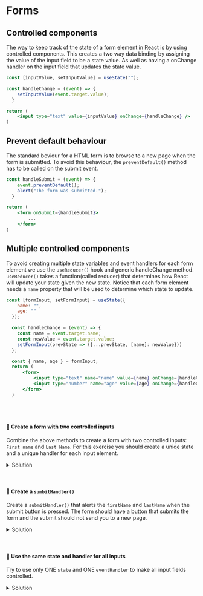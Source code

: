 # Forms

## Controlled components

The way to keep track of the state of a form element in React is by using controlled components. This creates a two way data binding by assigning the value of the input field to be a state value. As well as having a onChange handler on the input field that updates the state value. 

```jsx
const [inputValue, setInputValue] = useState("");

const handleChange = (event) => {
    setInputValue(event.target.value);
  }

return (
    <input type="text" value={inputValue} onChange={handleChange} />
)
```


## Prevent default behaviour

The standard beviour for a HTML form is to browse to a new page when the form is submitted. To avoid this behaviour, the `preventDefault()` method has to be called on the submit event.

```jsx
const handleSubmit = (event) => {
    event.preventDefault();
    alert("The form was submitted.");
  }

return (
    <form onSubmit={handleSubmit}>
        ...
    </form>
)
```

## Multiple controlled components

To avoid creating multiple state variables and event handlers for each form element we use the `useReducer()` hook and generic handleChange method.
`useReducer()` takes a function(called reducer) that determines how React will update your state given the new state.
Notice that each form element needs a `name` property that will be used to determine which state to update.


```jsx
const [formInput, setFormInput] = useState({
    name: "",
    age: ""
  });

  const handleChange = (event) => {
    const name = event.target.name;
    const newValue = event.target.value;
    setFormInput(prevState => ({...prevState, [name]: newValue}))
  };

  const { name, age } = formInput;
  return (
      <form>
          <input type="text" name="name" value={name} onChange={handleChange} />
          <input type="number" name="age" value={age} onChange={handleChange} />
      </form>
  )
```
<br><br>

#### 📌 Create a form with two controlled inputs
Combine the above methods to create a form with two controlled inputs: `First name` and `Last Name`. For this exercise you should create a uniqe state and a unique handler for each input element.

<details><summary>Solution</summary>

```jsx
const [firstName, setFirstName] = useState("");
const [lastName, setLastName] = useState("");

const handleFirstNameChange = (event) => {
  setFirstName(event.target.value)
}

const handleLastNameChange = (event) => {
  setFirstName(event.target.value)
}

return (
    <form>
      <input type="text" value={firstName} onChange={handleFirstNameChange} />
      <input type="text" value={lastName} onChange={handleLastNameChange} />
    </form>
)
```
</details>
<br><br>


#### 📌 Create a `sumbitHandler()`
Create a `submitHandler()` that alerts the `firstName` and `lastName` when the submit button is pressed. The form should have a button that submits the form and the submit should not send you to a new page.

<details><summary>Solution</summary>

```jsx
const handleSubmit = (event) => {
    event.preventDefault();
    addPerson(firstName, lastName)
  }

return (
    <form onSubmit={handleSubmit}>
      ...
      <input type="submit" value="Submit" />
    </form>
)
```
</details>
<br><br>


#### 💎 Use the same state and handler for all inputs
Try to use only ONE `state` and ONE `eventHandler` to make all input fields controlled.

<details><summary>Solution</summary>

```jsx
const [formInput, setFormInput] = useState({
    name: "",
    age: ""
  });

  const handleChange = (event) => {
    const name = event.target.name;
    const newValue = event.target.value;
    setFormInput(prevState => ({...prevState, [name]: newValue}))
  };

  return(
    <input name="name" value={formInput.name} onChange={handleChange} />
  )
```
</details>



